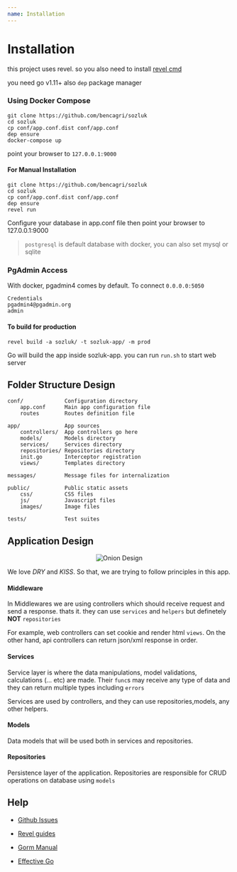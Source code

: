 ```yaml
---
name: Installation
---
```


# Installation
this project uses revel. so you also need to install [revel cmd](https://github.com/revel/cmd)

you need go v1.11+
also `dep` package manager

### Using Docker Compose
``` 
git clone https://github.com/bencagri/sozluk
cd sozluk
cp conf/app.conf.dist conf/app.conf
dep ensure
docker-compose up
```
point your browser to `127.0.0.1:9000`

#### For Manual Installation
```
git clone https://github.com/bencagri/sozluk
cd sozluk
cp conf/app.conf.dist conf/app.conf
dep ensure
revel run
```
Configure your database in app.conf file then point your browser to 127.0.0.1:9000

> `postgresql` is default database with docker, you can also set mysql or sqlite 

### PgAdmin Access
With docker, pgadmin4 comes by default. To connect `0.0.0.0:5050` 
```
Credentials
pgadmin4@pgadmin.org
admin
```



#### To build for production
```
revel build -a sozluk/ -t sozluk-app/ -m prod
```

Go will build the app inside sozluk-app. you can run `run.sh` to start web server


## Folder Structure Design

    conf/             Configuration directory
        app.conf      Main app configuration file
        routes        Routes definition file

    app/              App sources
        controllers/  App controllers go here
        models/       Models directory
        services/     Services directory
        repositories/ Repositories directory
        init.go       Interceptor registration
        views/        Templates directory

    messages/         Message files for internalization

    public/           Public static assets
        css/          CSS files
        js/           Javascript files
        images/       Image files

    tests/            Test suites


## Application Design

<div align="center">

![Onion Design](asset/diagram.jpg)

</div>

We love *DRY* and *KISS*. So that, we are trying to follow principles in this app.

#### Middleware
In Middlewares we are using controllers which should receive request and send a response. thats it. they can use `services` and `helpers` but definetely **NOT** `repositories`

For example, web controllers can set cookie and render html `views`. On the other hand, api controllers can return json/xml response in order.

#### Services
Service layer is where the data manipulations, model validations, calculations (... etc) are made. Their `func`s may receive any type of data and they can return multiple types including `errors`

Services are used by controllers, and they can use repositories,models, any other helpers. 

#### Models
Data models that will be used both in services and repositories. 

#### Repositories
Persistence layer of the application. Repositories are responsible for CRUD operations on database using `models`


## Help
* [Github Issues](/issues)
* [Revel guides](http://revel.github.io/manual/index.html)

* [Gorm Manual](http://gorm.io/docs/index.html)

* [Effective Go](https://golang.org/doc/effective_go.html)

